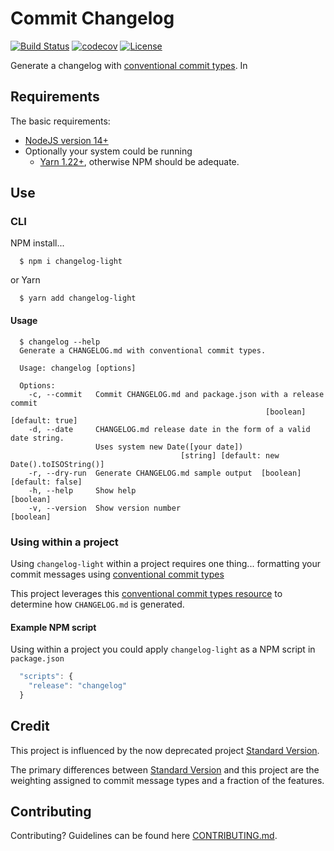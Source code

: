 # Commit Changelog
[![Build Status](https://github.com/cdcabrera/changelog-light/workflows/Build/badge.svg?branch=main)](https://github.com/cdcabrera/changelog-light/actions?query=workflow%3ABuild)
[![codecov](https://codecov.io/gh/cdcabrera/changelog-light/branch/main/graph/badge.svg)](https://codecov.io/gh/cdcabrera/changelog-light)
[![License](https://img.shields.io/github/license/cdcabrera/changelog-light.svg)](https://github.com/cdcabrera/changelog-light/blob/main/LICENSE)

Generate a changelog with [conventional commit types](https://www.conventionalcommits.org). In

## Requirements
The basic requirements:
 * [NodeJS version 14+](https://nodejs.org/)
 * Optionally your system could be running
    - [Yarn 1.22+](https://yarnpkg.com), otherwise NPM should be adequate.
 

## Use

### CLI

NPM install...

  ```shell
    $ npm i changelog-light
  ```
  
or Yarn

  ```shell
    $ yarn add changelog-light
  ```

#### Usage
```
  $ changelog --help
  Generate a CHANGELOG.md with conventional commit types.

  Usage: changelog [options]
  
  Options:
    -c, --commit   Commit CHANGELOG.md and package.json with a release commit
                                                         [boolean] [default: true]
    -d, --date     CHANGELOG.md release date in the form of a valid date string.
                   Uses system new Date([your date])
                                      [string] [default: new Date().toISOString()]
    -r, --dry-run  Generate CHANGELOG.md sample output  [boolean] [default: false]
    -h, --help     Show help                                             [boolean]
    -v, --version  Show version number                                   [boolean]
```
### Using within a project
Using `changelog-light` within a project requires one thing... formatting your commit messages using [conventional commit types](https://www.conventionalcommits.org)

This project leverages this [conventional commit types resource](https://github.com/commitizen/conventional-commit-types/blob/master/index.json) to determine
how `CHANGELOG.md` is generated.

#### Example NPM script
Using within a project you could apply `changelog-light` as a NPM script in `package.json`

   ```js
     "scripts": {
       "release": "changelog"
     }
   ```

## Credit
This project is influenced by the now deprecated project [Standard Version](https://github.com/conventional-changelog/standard-version). 

The primary differences between [Standard Version](https://github.com/conventional-changelog/standard-version) and this project
are the weighting assigned to commit message types and a fraction of the features.

## Contributing
Contributing? Guidelines can be found here [CONTRIBUTING.md](./CONTRIBUTING.md).
